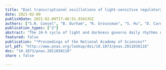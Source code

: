 ```yaml
---
title: "Diel transcriptional oscillations of light-sensitive regulatory elements in open-ocean eukaryotic plankton communities"
date: 2021-02-09
publishDate: 2021-02-09T17:46:51.934135Z
authors: ["S.N. Coesel", "B. Durham", "R. Groussman", "S. Hu", "D. Caron", "R. Morales", "F. Ribalet", "E.V. Armbrust"]
publication_types: ["2"]
abstract: "The 24-h cycle of light and darkness governs daily rhythms of complex behaviors across all domains of life. Intracellular photoreceptors sense specific wavelengths of light that can reset the internal circadian clock and/or elicit distinct phenotypic responses. In the surface ocean, microbial communities additionally modulate nonrhythmic changes in light quality and quantity as they are mixed to different depths. Here, we show that eukaryotic plankton in the North Pacific Subtropical Gyre transcribe genes encoding light-sensitive proteins that may serve as light-activated transcription factors, elicit light-driven electrical/chemical cascades, or initiate secondary messenger-signaling cascades. Overall, the protistan community relies on blue light-sensitive photoreceptors of the cryptochrome/photolyase family, and proteins containing the Light-Oxygen-Voltage (LOV) domain. The greatest diversification occurred within Haptophyta and photosynthetic stramenopiles where the LOV domain was combined with different DNA-binding domains and secondary signal-transduction motifs. Flagellated protists utilize green-light sensory rhodopsins and blue-light helmchromes, potentially underlying phototactic/photophobic and other behaviors toward specific wavelengths of light. Photoreceptors such as phytochromes appear to play minor roles in the North Pacific Subtropical Gyre. Transcript abundance of environmental light-sensitive protein-encoding genes that display diel patterns are found to primarily peak at dawn. The exceptions are the LOV-domain transcription factors with peaks in transcript abundances at different times and putative phototaxis photoreceptors transcribed throughout the day. Together, these data illustrate the diversity of light-sensitive proteins that may allow disparate groups of protists to respond to light and potentially synchronize patterns of growth, division, and mortality within the dynamic ocean environment."
featured: false
publication: "*Proceedings of the National Academy of Sciences*"
url_pdf: "http://www.pnas.org/lookup/doi/10.1073/pnas.2011038118"
doi: "10.1073/pnas.2011038118"
share : false

---
```


